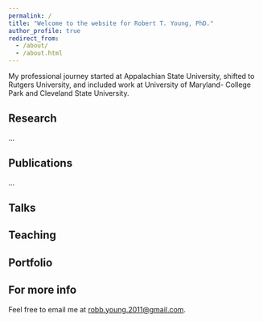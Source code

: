```yaml
---
permalink: /
title: "Welcome to the website for Robert T. Young, PhD."
author_profile: true
redirect_from: 
  - /about/
  - /about.html
---
```


My professional journey started at Appalachian State University, shifted to Rutgers University, and included work at University of Maryland- College Park and Cleveland State University.

Research
------
...


Publications
------
...


Talks
------


Teaching
------


Portfolio
------


For more info
------
Feel free to email me at robb.young.2011@gmail.com.
